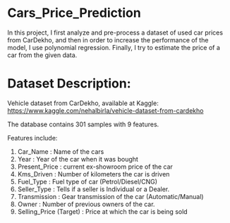 # Cars_Price_Prediction
In this project, I first analyze and pre-process a dataset of used car prices from CarDekho, and then in order to increase the performance of the model, I use polynomial regression. Finally, I try to estimate the price of a car from the given data.

# Dataset Description:
Vehicle dataset from CarDekho, available at Kaggle: https://www.kaggle.com/nehalbirla/vehicle-dataset-from-cardekho

The database contains 301 samples with 9 features. 

Features include:

1.	Car_Name : Name of the cars
2.	Year : Year of the car when it was bought 
3.	Present_Price : current ex-showroom price of the car
4.	Kms_Driven : Number of kilometers the car is driven 
5.	Fuel_Type : Fuel type of car (Petrol/Diesel/CNG)
6.	Seller_Type : Tells if a seller is Individual or a Dealer.
7.	Transmission : Gear transmission of the car (Automatic/Manual) 
8.	Owner : Number of previous owners of the car.
9.	Selling_Price (Target) : Price at which the car is being sold


